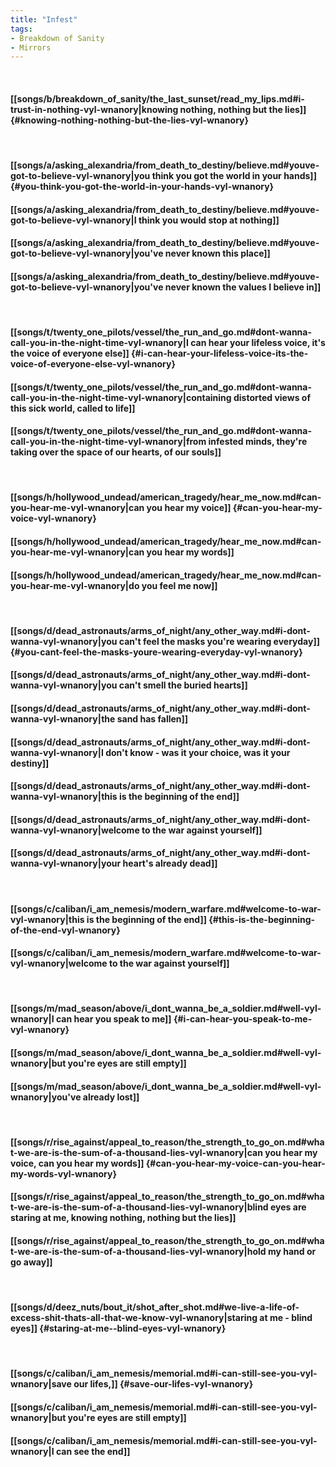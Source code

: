 ```yaml
---
title: "Infest"
tags:
- Breakdown of Sanity
- Mirrors
---
```

&nbsp;
#### [[songs/b/breakdown_of_sanity/the_last_sunset/read_my_lips.md#i-trust-in-nothing-vyl-wnanory|knowing nothing, nothing but the lies]] {#knowing-nothing-nothing-but-the-lies-vyl-wnanory}
&nbsp;
#### [[songs/a/asking_alexandria/from_death_to_destiny/believe.md#youve-got-to-believe-vyl-wnanory|you think you got the world in your hands]] {#you-think-you-got-the-world-in-your-hands-vyl-wnanory}
#### [[songs/a/asking_alexandria/from_death_to_destiny/believe.md#youve-got-to-believe-vyl-wnanory|I think you would stop at nothing]]
#### [[songs/a/asking_alexandria/from_death_to_destiny/believe.md#youve-got-to-believe-vyl-wnanory|you've never known this place]]
#### [[songs/a/asking_alexandria/from_death_to_destiny/believe.md#youve-got-to-believe-vyl-wnanory|you've never known the values I believe in]]
&nbsp;
#### [[songs/t/twenty_one_pilots/vessel/the_run_and_go.md#dont-wanna-call-you-in-the-night-time-vyl-wnanory|I can hear your lifeless voice, it's the voice of everyone else]] {#i-can-hear-your-lifeless-voice-its-the-voice-of-everyone-else-vyl-wnanory}
#### [[songs/t/twenty_one_pilots/vessel/the_run_and_go.md#dont-wanna-call-you-in-the-night-time-vyl-wnanory|containing distorted views of this sick world, called to life]]
#### [[songs/t/twenty_one_pilots/vessel/the_run_and_go.md#dont-wanna-call-you-in-the-night-time-vyl-wnanory|from infested minds, they're taking over the space of our hearts, of our souls]]
&nbsp;
#### [[songs/h/hollywood_undead/american_tragedy/hear_me_now.md#can-you-hear-me-vyl-wnanory|can you hear my voice]] {#can-you-hear-my-voice-vyl-wnanory}
#### [[songs/h/hollywood_undead/american_tragedy/hear_me_now.md#can-you-hear-me-vyl-wnanory|can you hear my words]]
#### [[songs/h/hollywood_undead/american_tragedy/hear_me_now.md#can-you-hear-me-vyl-wnanory|do you feel me now]]
&nbsp;
#### [[songs/d/dead_astronauts/arms_of_night/any_other_way.md#i-dont-wanna-vyl-wnanory|you can't feel the masks you're wearing everyday]] {#you-cant-feel-the-masks-youre-wearing-everyday-vyl-wnanory}
#### [[songs/d/dead_astronauts/arms_of_night/any_other_way.md#i-dont-wanna-vyl-wnanory|you can't smell the buried hearts]]
#### [[songs/d/dead_astronauts/arms_of_night/any_other_way.md#i-dont-wanna-vyl-wnanory|the sand has fallen]]
#### [[songs/d/dead_astronauts/arms_of_night/any_other_way.md#i-dont-wanna-vyl-wnanory|I don't know - was it your choice, was it your destiny]]
#### [[songs/d/dead_astronauts/arms_of_night/any_other_way.md#i-dont-wanna-vyl-wnanory|this is the beginning of the end]]
#### [[songs/d/dead_astronauts/arms_of_night/any_other_way.md#i-dont-wanna-vyl-wnanory|welcome to the war against yourself]]
#### [[songs/d/dead_astronauts/arms_of_night/any_other_way.md#i-dont-wanna-vyl-wnanory|your heart's already dead]]
&nbsp;
#### [[songs/c/caliban/i_am_nemesis/modern_warfare.md#welcome-to-war-vyl-wnanory|this is the beginning of the end]] {#this-is-the-beginning-of-the-end-vyl-wnanory}
#### [[songs/c/caliban/i_am_nemesis/modern_warfare.md#welcome-to-war-vyl-wnanory|welcome to the war against yourself]]
&nbsp;
#### [[songs/m/mad_season/above/i_dont_wanna_be_a_soldier.md#well-vyl-wnanory|I can hear you speak to me]] {#i-can-hear-you-speak-to-me-vyl-wnanory}
#### [[songs/m/mad_season/above/i_dont_wanna_be_a_soldier.md#well-vyl-wnanory|but you're eyes are still empty]]
#### [[songs/m/mad_season/above/i_dont_wanna_be_a_soldier.md#well-vyl-wnanory|you've already lost]]
&nbsp;
#### [[songs/r/rise_against/appeal_to_reason/the_strength_to_go_on.md#what-we-are-is-the-sum-of-a-thousand-lies-vyl-wnanory|can you hear my voice, can you hear my words]] {#can-you-hear-my-voice-can-you-hear-my-words-vyl-wnanory}
#### [[songs/r/rise_against/appeal_to_reason/the_strength_to_go_on.md#what-we-are-is-the-sum-of-a-thousand-lies-vyl-wnanory|blind eyes are staring at me, knowing nothing, nothing but the lies]]
#### [[songs/r/rise_against/appeal_to_reason/the_strength_to_go_on.md#what-we-are-is-the-sum-of-a-thousand-lies-vyl-wnanory|hold my hand or go away]]
&nbsp;
#### [[songs/d/deez_nuts/bout_it/shot_after_shot.md#we-live-a-life-of-excess-shit-thats-all-that-we-know-vyl-wnanory|staring at me - blind eyes]] {#staring-at-me--blind-eyes-vyl-wnanory}
&nbsp;
#### [[songs/c/caliban/i_am_nemesis/memorial.md#i-can-still-see-you-vyl-wnanory|save our lifes,]] {#save-our-lifes-vyl-wnanory}
#### [[songs/c/caliban/i_am_nemesis/memorial.md#i-can-still-see-you-vyl-wnanory|but you're eyes are still empty]]
#### [[songs/c/caliban/i_am_nemesis/memorial.md#i-can-still-see-you-vyl-wnanory|I can see the end]]
